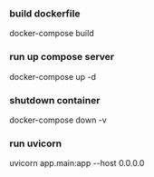 ### build dockerfile
docker-compose build

### run up compose server
docker-compose up -d

### shutdown container
docker-compose down -v

### run uvicorn
uvicorn app.main:app --host 0.0.0.0